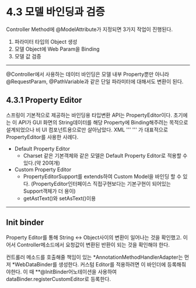 4.3 모델 바인딩과 검증
================
Controller Method에 @ModelAttribute가 지정되면 3가지 작업이 진행된다.

1. 파라미터 타입의 Object 생성
2. 모델 Object에 Web Param을 Binding
3. 모델 값 검증

* * *

@Controller에서 사용하는 데이터 바인딩은 모델 내부 Property뿐만 아니라 @RequestParam, @PathVariable과 같은 단일 파라미터에 대해서도 변환이 된다.


4.3.1 Property Editor
------------------------
스프링이 기본적으로 제공하는 바인딩용 타입변환 API는 PropertyEditor이다.
초기에는 이 API가 GUI 화면의 String데이터를 해당 Property에 Binding해주려는 목적으로 설계되었으나 비 UI 컴포넌트용으로만 살아남았다. XML
'''
<property value= />
''' 
가 대표적으로 PropertyEditor를 사용한 사례다.

* Default Property Editor
    - Charset 같은 기본객체와 같은 모델은 Default Property Editor로 적용할 수 있다.(약 20여개)
* Custom Property Editor
    - PropertyEditorSupport를 extends하여 Custom Model을 바인딩 할 수 있다. (PropertyEditor인터페이스 직접구현보다는 기본구현이 되어있는 Support객체가 더 용이)
    - getAstText()와 setAsText()이용

* * *
## Init binder
Property Editor를 통해 String <-> Object사이의 변환이 일어나는 것을 확인했고.
이어서 Controller메소드에서 요청값이 변환된 반환이 되는 것을 확인해야 한다.

컨트롤러 메소드를 호출해줄 책임이 있는 *AnnotationMethodHandlerAdapter는 먼저 *WebDataBinder를 생성한다.
커스텀 Editor를 적용하려면 이 바인더에 등록해줘야한다. 이 때 **@InitBinder어노테이션을 사용하여 dataBinder.registerCustomEditor로 등록한다.


